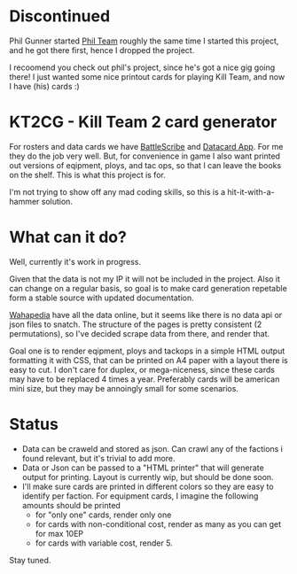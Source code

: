 # Discontinued

Phil Gunner started [Phil Team](https://ko-fi.com/phil_g) roughly the same time I started this project, and he got there first, hence I dropped the project. 

I recoomend you check out phil's project, since he's got a nice gig going there! I just wanted some nice printout cards for playing Kill Team, and now I have (his) cards :)

# KT2CG - Kill Team 2 card generator

For rosters and data cards we have [BattleScribe](https://battlescribe.net/) and [Datacard App](https://datacard.app/). For me they do the job very well. 
But, for convenience in game I also want printed out versions of eqipment, ploys, and tac ops, so that I can leave the books on the shelf. 
This is what this project is for.

I'm not trying to show off any mad coding skills, so this is a hit-it-with-a-hammer solution. 

# What can it do?

Well, currently it's work in progress. 

Given that the data is not my IP it will not be included in the project. 
Also it can change on a regular basis, so goal is to make card generation repetable form a stable source with updated documentation.

[Wahapedia](https://wahapedia.ru/) have all the data online, but it seems like there is no data api or json files to snatch. 
The structure of the pages is pretty consistent (2 permutations), so I've decided scrape data from there, and render that. 

Goal one is to render eqipment, ploys and tackops in a simple HTML output formatting it with CSS, that can be printed on A4 paper with a layout there is easy to cut. 
I don't care for duplex, or mega-niceness, since these cards may have to be replaced 4 times a year.
Preferably cards will be american mini size, but they may be annoingly small for some scenarios.

# Status

- Data can be craweld and stored as json. Can crawl any of the factions i found relevant, but it's trivial to add more.
- Data or Json can be passed to a "HTML printer" that will generate output for printing. Layout is currently wip, but should be done soon. 
- I'll make sure cards are printed in different colors so they are easy to identify per faction. For equipment cards, I imagine the following amounts should be printed
  - for "only one" cards, render only one
  - for cards with non-conditional cost, render as many as you can get for max 10EP
  - for cards with variable cost, render 5. 


Stay tuned. 

